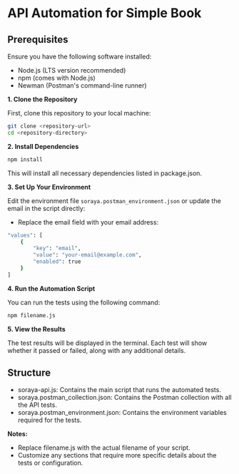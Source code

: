 # API Automation for Simple Book

## Prerequisites

Ensure you have the following software installed:

- Node.js (LTS version recommended)
- npm (comes with Node.js)
- Newman (Postman's command-line runner)

**1. Clone the Repository**

First, clone this repository to your local machine:

```bash
git clone <repository-url>
cd <repository-directory>
```

**2. Install Dependencies**

```bash
npm install
```

This will install all necessary dependencies listed in package.json.

**3. Set Up Your Environment**

Edit the environment file ``soraya.postman_environment.json`` or update the email in the script directly:

- Replace the email field with your email address:

``` bash
"values": [
    {
        "key": "email",
        "value": "your-email@example.com",
        "enabled": true
    }
]
```

**4. Run the Automation Script**

You can run the tests using the following command:

```bash
npm filename.js
```

**5. View the Results**

The test results will be displayed in the terminal. Each test will show whether it passed or failed, along with any additional details.

## Structure
- soraya-api.js: Contains the main script that runs the automated tests.
- soraya.postman_collection.json: Contains the Postman collection with all the API tests.
- soraya.postman_environment.json: Contains the environment variables required for the tests.

**Notes:**
- Replace filename.js with the actual filename of your script.
- Customize any sections that require more specific details about the tests or configuration.
